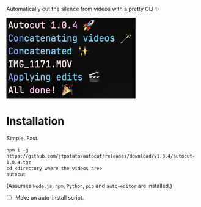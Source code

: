 Automatically cut the silence from videos with a pretty CLI ✨

![A demo of how it works](images/Demo%20v1.0.4.png)


# Installation
Simple. Fast.
```
npm i -g https://github.com/jtpotato/autocut/releases/download/v1.0.4/autocut-1.0.4.tgz
cd <directory where the videos are>
autocut
```
(Assumes `Node.js`, `npm`, `Python`, `pip` and `auto-editor` are installed.)
- [ ] Make an auto-install script.
